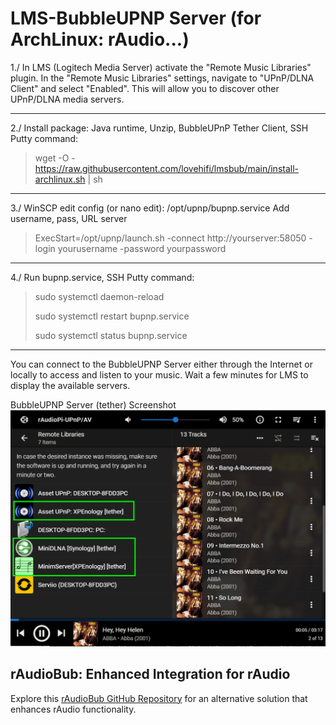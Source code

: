 # LMS-BubbleUPNP Server (for ArchLinux: rAudio...)
>
1./ In LMS (Logitech Media Server) activate the "Remote Music Libraries" plugin. In the "Remote Music Libraries" settings, navigate to "UPnP/DLNA Client" and select "Enabled". This will allow you to discover other UPnP/DLNA media servers.
> 
------------------------
>
2./ Install package: Java runtime, Unzip, BubbleUPnP Tether Client, SSH Putty command:
> wget -O - https://raw.githubusercontent.com/lovehifi/lmsbub/main/install-archlinux.sh | sh
>
------------------------
>
3./ WinSCP edit config (or nano edit): /opt/upnp/bupnp.service
Add username, pass, URL server
> ExecStart=/opt/upnp/launch.sh -connect http://yourserver:58050 -login yourusername -password yourpassword
>
------------------------
>
4./ Run bupnp.service, SSH Putty command:
>
> sudo systemctl daemon-reload
>
> sudo systemctl restart bupnp.service
>
> sudo systemctl status bupnp.service
>
------------------------
You can connect to the BubbleUPNP Server either through the Internet or locally to access and listen to your music.
Wait a few minutes for LMS to display the available servers.

BubbleUPNP Server (tether) Screenshot
![Screenshot](Screenshot.png)


## rAudioBub: Enhanced Integration for rAudio

Explore this [rAudioBub GitHub Repository](https://github.com/lovehifi/raudiobub) for an alternative solution that enhances rAudio functionality.
